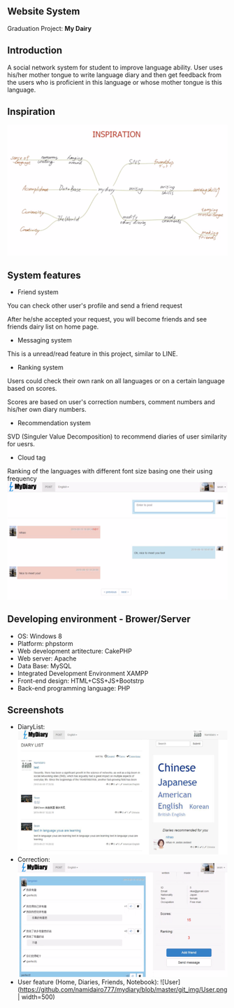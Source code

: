 ## <My Diary> Website System
Graduation Project: **My Dairy**
## Introduction
A social network system for student to improve language ability. User uses his/her mother tongue to write language diary and then get 
feedback from the users who is proficient in this language or whose mother tongue is this language.
## Inspiration
![Inspiration](https://github.com/namidairo777/mydiary/blob/master/git_img/inspiration.png)
## System features
- Friend system

You can check other user's profile and send a friend request

After he/she accepted your request, you will become friends and see friends dairy list on home page.
- Messaging system

This is a unread/read feature in this project, similar to LINE.
- Ranking system

Users could check their own rank on all languages or on a certain language based on scores.

Scores are based on user's correction numbers, comment numbers and his/her own diary numbers.
- Recommendation system

SVD (Singuler Value Decomposition) to recommend diaries of user similarity for uesrs.
- Cloud tag

Ranking of the languages with different font size basing one their using frequency
![Chatting](https://github.com/namidairo777/mydiary/blob/master/git_img/chatting.png)
## Developing environment - Brower/Server
* OS: Windows 8
* Platform: phpstorm
* Web development artitecture: CakePHP
* Web server: Apache
* Data Base: MySQL
* Integrated Development Environment XAMPP
* Front-end design: HTML+CSS+JS+Bootstrp
* Back-end programming language: PHP
## Screenshots
- DiaryList:
![Diary list](https://github.com/namidairo777/mydiary/blob/master/git_img/DiaryList.png)
- Correction:
![Correction](https://github.com/namidairo777/mydiary/blob/master/git_img/correction.png)
- User feature (Home, Diaries, Friends, Notebook):
![User](https://github.com/namidairo777/mydiary/blob/master/git_img/User.png | width=500)

